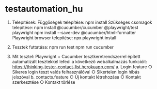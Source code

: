 # testautomation_hu
1. Telepítések:
Függőségek telepítése: 
npm install
Szükséges csomagok telepítése: 
npm install @cucumber/cucumber @playwright/test playwright
npm install --save-dev @cucumber/html-formatter
Playwright browser telepítése: 
npx playwright install

2. Tesztek futtatása: 
npm run test
npm run cucumber

3. Mit tesztel: 
Playwright + Cucumber tesztkeretrendszerrel épített
automatizált tesztekkel lefedi a következő webalkalmazás funkcióit:
https://thinking-tester-contact-list.herokuapp.com/
 a. Login.feature
○ Sikeres login teszt valós felhasználóval
○ Sikertelen login hibás jelszóval
 b. contacts.feature
○ Új kontakt létrehozása
○ Kontakt szerkesztése
○ Kontakt törlése